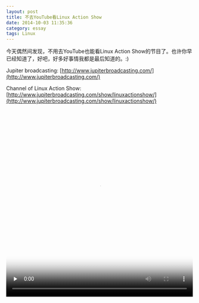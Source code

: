 ```yaml
---
layout: post
title: 不去YouTube看Linux Action Show
date: 2014-10-03 11:35:36
category: essay
tags: Linux
---
```


今天偶然间发现，不用去YouTube也能看Linux Action Show的节目了。也许你早已经知道了，好吧，好多好事情我都是最后知道的。:)

Jupiter broadcasting: [http://www.jupiterbroadcasting.com/](http://www.jupiterbroadcasting.com/)

Channel of Linux Action Show: [http://www.jupiterbroadcasting.com/show/linuxactionshow/](http://www.jupiterbroadcasting.com/show/linuxactionshow/)

<div class='video responsive-object-wrapper'><center><video style="width:100%" class="sublime" data-autoresize="fit" width="854" height="506" poster="http://jb4.cdn.scaleengine.net/wp-content/uploads/2014/09/las332-v.jpg" preload="none" data-uid="LAS332">
<source src="http://www.podtrac.com/pts/redirect.mp4/201406.jb-dl.cdn.scaleengine.net/las/2014/linuxactionshowep332-432p.mp4" />
<source src="http://www.podtrac.com/pts/redirect.mp4/201406.jb-dl.cdn.scaleengine.net/las/2014/linuxactionshowep332-432p.webm" />
<source src="http://www.podtrac.com/pts/redirect.mp4/201406.jb-dl.cdn.scaleengine.net/las/2014/linuxactionshowep332.mp4" data-quality="hd" />
</video></center></div>
